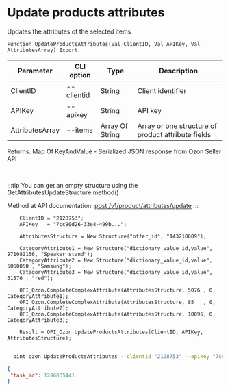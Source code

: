 ﻿---
sidebar_position: 8
---

# Update products attributes
 Updates the attributes of the selected items



`Function UpdateProductsAttributes(Val ClientID, Val APIKey, Val AttributesArray) Export`

  | Parameter | CLI option | Type | Description |
  |-|-|-|-|
  | ClientID | --clientid | String | Client identifier |
  | APIKey | --apikey | String | API key |
  | AttributesArray | --items | Array Of String | Array or one structure of product attribute fields |

  
  Returns:  Map Of KeyAndValue - Serialized JSON response from Ozon Seller API

<br/>

:::tip
You can get an empty structure using the GetAttributesUpdateStructure method()

 Method at API documentation: [post /v1/product/attributes/update](https://docs.ozon.ru/api/seller/#operation/ProductAPI_ProductUpdateAttributes)
:::
<br/>


```bsl title="Code example"
    ClientID = "2128753";
    APIKey   = "7cc90d26-33e4-499b...";

    AttributesStructure = New Structure("offer_id", "143210609");

    CategoryAttribute1 = New Structure("dictionary_value_id,value", 971082156, "Speaker stand");
    CategoryAttribute2 = New Structure("dictionary_value_id,value", 5060050 , "Samsung");
    CategoryAttribute3 = New Structure("dictionary_value_id,value", 61576 , "red");

    OPI_Ozon.CompleteComplexAttribute(AttributesStructure, 5076 , 0, CategoryAttribute1);
    OPI_Ozon.CompleteComplexAttribute(AttributesStructure, 85   , 0, CategoryAttribute2);
    OPI_Ozon.CompleteComplexAttribute(AttributesStructure, 10096, 0, CategoryAttribute3);

    Result = OPI_Ozon.UpdateProductsAttributes(ClientID, APIKey, AttributesStructure);
```



```sh title="CLI command example"
    
  oint ozon UpdateProductsAttributes --clientid "2128753" --apikey "7cc90d26-33e4-499b..." --items %items%

```

```json title="Result"
{
 "task_id": 1286865441
}
```

